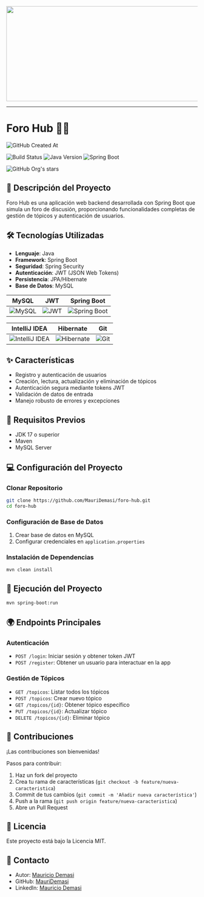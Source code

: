 <p align="center">
  <img  width="1200" height="250" src="https://portales.inacap.cl/Assets/imagenes/Exalumnos/2023/diciembre/oracle-exalumnos-2024-1200x400.jpg" >
</p>

<hr/>





# Foro Hub 💬🌐

![GitHub Created At](https://img.shields.io/github/created-at/MauriDemasi/foro-hub)   

![Build Status](https://img.shields.io/badge/build-passing-brightgreen)
![Java Version](https://img.shields.io/badge/java-17-blue)
![Spring Boot](https://img.shields.io/badge/spring%20boot-3.4-green)

![GitHub Org's stars](https://img.shields.io/github/stars/MauriDemasi?style=social)



## 📝 Descripción del Proyecto
Foro Hub es una aplicación web backend desarrollada con Spring Boot que simula un foro de discusión, proporcionando funcionalidades completas de gestión de tópicos y autenticación de usuarios.

## 🛠 Tecnologías Utilizadas
- **Lenguaje**: Java
- **Framework**: Spring Boot
- **Seguridad**: Spring Security
- **Autenticación**: JWT (JSON Web Tokens)
- **Persistencia**: JPA/Hibernate
- **Base de Datos**: MySQL


| MySQL                                                                                      | JWT                                                                                     | Spring Boot                                                                                      |
|-------------------------------------------------------------------------------------------|-----------------------------------------------------------------------------------------|--------------------------------------------------------------------------------------------------|
| ![MySQL](https://img.shields.io/badge/MySQL-005C84?style=for-the-badge&logo=mysql&logoColor=white) | ![JWT](https://img.shields.io/badge/JWT-000000?style=for-the-badge&logo=JSON%20web%20tokens&logoColor=white) | ![Spring Boot](https://img.shields.io/badge/Spring_Boot-6DB33F?style=for-the-badge&logo=spring-boot&logoColor=white) |

| IntelliJ IDEA                                                                                     | Hibernate                                                                                      | Git                                                                                     |
|---------------------------------------------------------------------------------------------------|------------------------------------------------------------------------------------------------|-----------------------------------------------------------------------------------------|
| ![IntelliJ IDEA](https://img.shields.io/badge/IntelliJ_IDEA-000000.svg?style=for-the-badge&logo=intellij-idea&logoColor=white) | ![Hibernate](https://img.shields.io/badge/Hibernate-59666C?style=for-the-badge&logo=Hibernate&logoColor=white) | ![Git](https://img.shields.io/badge/GIT-E44C30?style=for-the-badge&logo=git&logoColor=white) |

## ✨ Características
- Registro y autenticación de usuarios
- Creación, lectura, actualización y eliminación de tópicos
- Autenticación segura mediante tokens JWT
- Validación de datos de entrada
- Manejo robusto de errores y excepciones


## 🚀 Requisitos Previos
- JDK 17 o superior
- Maven
- MySQL Server

## 💻 Configuración del Proyecto

### Clonar Repositorio
```bash
git clone https://github.com/MauriDemasi/foro-hub.git
cd foro-hub
```

### Configuración de Base de Datos
1. Crear base de datos en MySQL
2. Configurar credenciales en `application.properties`

### Instalación de Dependencias
```bash
mvn clean install
```

## 🔧 Ejecución del Proyecto
```bash
mvn spring-boot:run
```
## 🌍 Endpoints Principales

### Autenticación
- `POST /login`: Iniciar sesión y obtener token JWT
- `POST /register`: Obtener un usuario para interactuar en la app

### Gestión de Tópicos
- `GET /topicos`: Listar todos los tópicos
- `POST /topicos`: Crear nuevo tópico
- `GET /topicos/{id}`: Obtener tópico específico
- `PUT /topicos/{id}`: Actualizar tópico
- `DELETE /topicos/{id}`: Eliminar tópico

## 🤝 Contribuciones
¡Las contribuciones son bienvenidas! 

Pasos para contribuir:
1. Haz un fork del proyecto
2. Crea tu rama de características (`git checkout -b feature/nueva-caracteristica`)
3. Commit de tus cambios (`git commit -m 'Añadir nueva característica'`)
4. Push a la rama (`git push origin feature/nueva-caracteristica`)
5. Abre un Pull Request

## 📄 Licencia
Este proyecto está bajo la Licencia MIT.

## 📧 Contacto
- Autor: [Mauricio Demasi](https://github.com/MauriDemasi)
- GitHub: [MauriDemasi](https://github.com/MauriDemasi)
- LinkedIn: [Mauricio Demasi](https://www.linkedin.com/in/mauri-demasi-dev)







